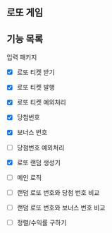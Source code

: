 ## 로또 게임

## 기능 목록

입력 패키지

- [x] 로또 티켓 받기
- [x] 로또 티켓 발행
- [x] 로또 티켓 예외처리
- [x] 당첨번호
- [x] 보너스 번호
- [ ] 당첨번호 예외처리
- [x] 로또 랜덤 생성기
- [ ] 메인 로직 
- [ ] 랜덤 로또 번호와 당첨 번호 비교
- [ ] 랜덤 로또 번호와 보너스 번호 비교
- [ ] 정렬/수익률 구하기

